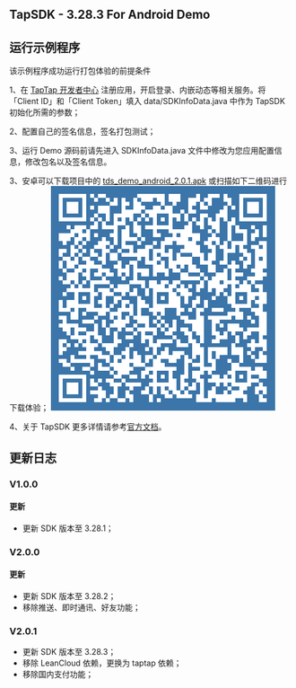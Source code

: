 ## TapSDK - 3.28.3 For Android Demo

## 运行示例程序

该示例程序成功运行打包体验的前提条件

1、在 [TapTap 开发者中心](https://developer.taptap.com/) 注册应用，开启登录、内嵌动态等相关服务。将「Client ID」和「Client Token」填入 data/SDKInfoData.java 中作为 TapSDK 初始化所需的参数；

2、配置自己的签名信息，签名打包测试；

3、运行 Demo 源码前请先进入 SDKInfoData.java 文件中修改为您应用配置信息，修改包名以及签名信息。

3、安卓可以下载项目中的 [tds_demo_android_2.0.1.apk](https://lc-buhezimj.cn-e1.lcfile.com/9GO6JQ38ysFUqeSeBywf3Y2dcn8nlI0o/tds_demo_android_2.0.1.apk) 或扫描如下二维码进行下载体验；
![Demo 扫码下载](tapsdk_android.png)

4、关于 TapSDK 更多详情请参考[官方文档](https://developer.taptap.com/docs/sdk/)。


## 更新日志

### V1.0.0

#### 更新
- 更新 SDK 版本至 3.28.1；

### V2.0.0

#### 更新
- 更新 SDK 版本至 3.28.2；
- 移除推送、即时通讯、好友功能；

### V2.0.1

- 更新 SDK 版本至 3.28.3；
- 移除 LeanCloud 依赖，更换为 taptap 依赖；
- 移除国内支付功能；